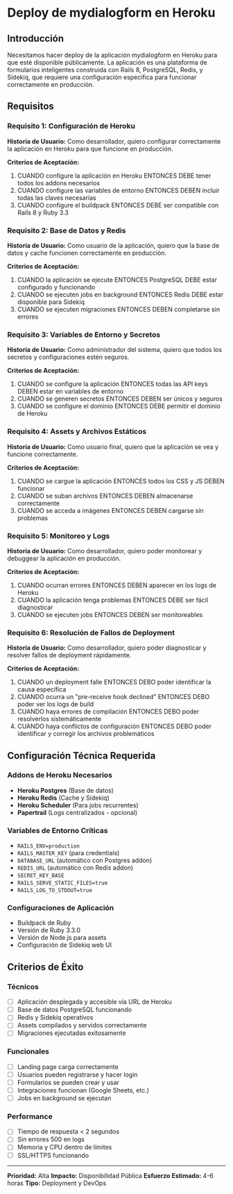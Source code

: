 # Deploy de mydialogform en Heroku

## Introducción

Necesitamos hacer deploy de la aplicación mydialogform en Heroku para que esté disponible públicamente. La aplicación es una plataforma de formularios inteligentes construida con Rails 8, PostgreSQL, Redis, y Sidekiq, que requiere una configuración específica para funcionar correctamente en producción.

## Requisitos

### Requisito 1: Configuración de Heroku

**Historia de Usuario:** Como desarrollador, quiero configurar correctamente la aplicación en Heroku para que funcione en producción.

**Criterios de Aceptación:**
1. CUANDO configure la aplicación en Heroku ENTONCES DEBE tener todos los addons necesarios
2. CUANDO configure las variables de entorno ENTONCES DEBEN incluir todas las claves necesarias
3. CUANDO configure el buildpack ENTONCES DEBE ser compatible con Rails 8 y Ruby 3.3

### Requisito 2: Base de Datos y Redis

**Historia de Usuario:** Como usuario de la aplicación, quiero que la base de datos y cache funcionen correctamente en producción.

**Criterios de Aceptación:**
1. CUANDO la aplicación se ejecute ENTONCES PostgreSQL DEBE estar configurado y funcionando
2. CUANDO se ejecuten jobs en background ENTONCES Redis DEBE estar disponible para Sidekiq
3. CUANDO se ejecuten migraciones ENTONCES DEBEN completarse sin errores

### Requisito 3: Variables de Entorno y Secretos

**Historia de Usuario:** Como administrador del sistema, quiero que todos los secretos y configuraciones estén seguros.

**Criterios de Aceptación:**
1. CUANDO se configure la aplicación ENTONCES todas las API keys DEBEN estar en variables de entorno
2. CUANDO se generen secretos ENTONCES DEBEN ser únicos y seguros
3. CUANDO se configure el dominio ENTONCES DEBE permitir el dominio de Heroku

### Requisito 4: Assets y Archivos Estáticos

**Historia de Usuario:** Como usuario final, quiero que la aplicación se vea y funcione correctamente.

**Criterios de Aceptación:**
1. CUANDO se cargue la aplicación ENTONCES todos los CSS y JS DEBEN funcionar
2. CUANDO se suban archivos ENTONCES DEBEN almacenarse correctamente
3. CUANDO se acceda a imágenes ENTONCES DEBEN cargarse sin problemas

### Requisito 5: Monitoreo y Logs

**Historia de Usuario:** Como desarrollador, quiero poder monitorear y debuggear la aplicación en producción.

**Criterios de Aceptación:**
1. CUANDO ocurran errores ENTONCES DEBEN aparecer en los logs de Heroku
2. CUANDO la aplicación tenga problemas ENTONCES DEBE ser fácil diagnosticar
3. CUANDO se ejecuten jobs ENTONCES DEBEN ser monitoreables

### Requisito 6: Resolución de Fallos de Deployment

**Historia de Usuario:** Como desarrollador, quiero poder diagnosticar y resolver fallos de deployment rápidamente.

**Criterios de Aceptación:**
1. CUANDO un deployment falle ENTONCES DEBO poder identificar la causa específica
2. CUANDO ocurra un "pre-receive hook declined" ENTONCES DEBO poder ver los logs de build
3. CUANDO haya errores de compilación ENTONCES DEBO poder resolverlos sistemáticamente
4. CUANDO haya conflictos de configuración ENTONCES DEBO poder identificar y corregir los archivos problemáticos

## Configuración Técnica Requerida

### Addons de Heroku Necesarios
- **Heroku Postgres** (Base de datos)
- **Heroku Redis** (Cache y Sidekiq)
- **Heroku Scheduler** (Para jobs recurrentes)
- **Papertrail** (Logs centralizados - opcional)

### Variables de Entorno Críticas
- `RAILS_ENV=production`
- `RAILS_MASTER_KEY` (para credentials)
- `DATABASE_URL` (automático con Postgres addon)
- `REDIS_URL` (automático con Redis addon)
- `SECRET_KEY_BASE`
- `RAILS_SERVE_STATIC_FILES=true`
- `RAILS_LOG_TO_STDOUT=true`

### Configuraciones de Aplicación
- Buildpack de Ruby
- Versión de Ruby 3.3.0
- Versión de Node.js para assets
- Configuración de Sidekiq web UI

## Criterios de Éxito

### Técnicos
- [ ] Aplicación desplegada y accesible vía URL de Heroku
- [ ] Base de datos PostgreSQL funcionando
- [ ] Redis y Sidekiq operativos
- [ ] Assets compilados y servidos correctamente
- [ ] Migraciones ejecutadas exitosamente

### Funcionales
- [ ] Landing page carga correctamente
- [ ] Usuarios pueden registrarse y hacer login
- [ ] Formularios se pueden crear y usar
- [ ] Integraciones funcionan (Google Sheets, etc.)
- [ ] Jobs en background se ejecutan

### Performance
- [ ] Tiempo de respuesta < 2 segundos
- [ ] Sin errores 500 en logs
- [ ] Memoria y CPU dentro de límites
- [ ] SSL/HTTPS funcionando

---

**Prioridad:** Alta
**Impacto:** Disponibilidad Pública
**Esfuerzo Estimado:** 4-6 horas
**Tipo:** Deployment y DevOps